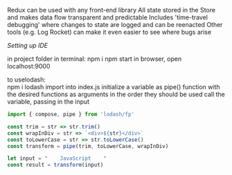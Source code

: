Redux can be used with any front-end library
All state stored in the Store and makes data flow transparent and predictable
Includes 'time-travel debugging' where changes to state are logged and can be reenacted
Other tools (e.g. Log Rocket) can make it even easier to see where bugs arise

_Setting up IDE_

in project folder in terminal:  npm i
npm start
in browser, open localhost:9000

to uselodash:  
npm i lodash
import into index.js
initialize a variable as pipe() function with the desired functions as arguments in the order they should be used
call the variable, passing in the input

```js
import { compose, pipe } from 'lodash/fp'

const trim = str => str.trim()
const wrapInDiv = str => `<div>${str}</div>`
const toLowerCase = str => str.toLowerCase()
const transform = pipe(trim, toLowerCase, wrapInDiv)

let input = "    JavaScript    "
const result = transform(input)
```